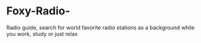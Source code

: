 # Foxy-Radio-
Radio guide, search for world favorite radio stations as a background while you work, study or just relax
